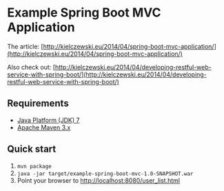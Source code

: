 Example Spring Boot MVC Application
===================================

The article: [http://kielczewski.eu/2014/04/spring-boot-mvc-application/](http://kielczewski.eu/2014/04/spring-boot-mvc-application/)

Also check out: [http://kielczewski.eu/2014/04/developing-restful-web-service-with-spring-boot/](http://kielczewski.eu/2014/04/developing-restful-web-service-with-spring-boot/)

Requirements
------------
* [Java Platform (JDK) 7](http://www.oracle.com/technetwork/java/javase/downloads/index.html)
* [Apache Maven 3.x](http://maven.apache.org/)

Quick start
-----------
1. `mvn package`
2. `java -jar target/example-spring-boot-mvc-1.0-SNAPSHOT.war`
3. Point your browser to [http://localhost:8080/user_list.html](http://localhost:8080/user_list.html)